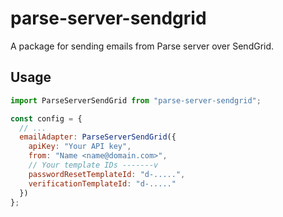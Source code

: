 # parse-server-sendgrid

A package for sending emails from Parse server over SendGrid.

## Usage
```js
import ParseServerSendGrid from "parse-server-sendgrid";

const config = {
  // ...
  emailAdapter: ParseServerSendGrid({
    apiKey: "Your API key",
    from: "Name <name@domain.com>",
    // Your template IDs -------v
    passwordResetTemplateId: "d-.....",
    verificationTemplateId: "d-....."
  })
};
```
